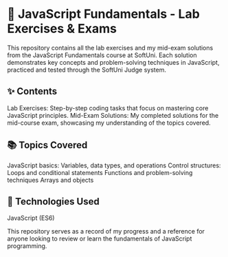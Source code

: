 # 📘 JavaScript Fundamentals - Lab Exercises & Exams

This repository contains all the lab exercises and my mid-exam solutions from the JavaScript Fundamentals course at SoftUni. Each solution demonstrates key concepts and problem-solving techniques in JavaScript, practiced and tested through the SoftUni Judge system.

## ✨ Contents
Lab Exercises: Step-by-step coding tasks that focus on mastering core JavaScript principles.
Mid-Exam Solutions: My completed solutions for the mid-course exam, showcasing my understanding of the topics covered.

## 📚 Topics Covered
JavaScript basics: Variables, data types, and operations
Control structures: Loops and conditional statements
Functions and problem-solving techniques
Arrays and objects

## 🚀 Technologies Used
JavaScript (ES6)

This repository serves as a record of my progress and a reference for anyone looking to review or learn the fundamentals of JavaScript programming.
